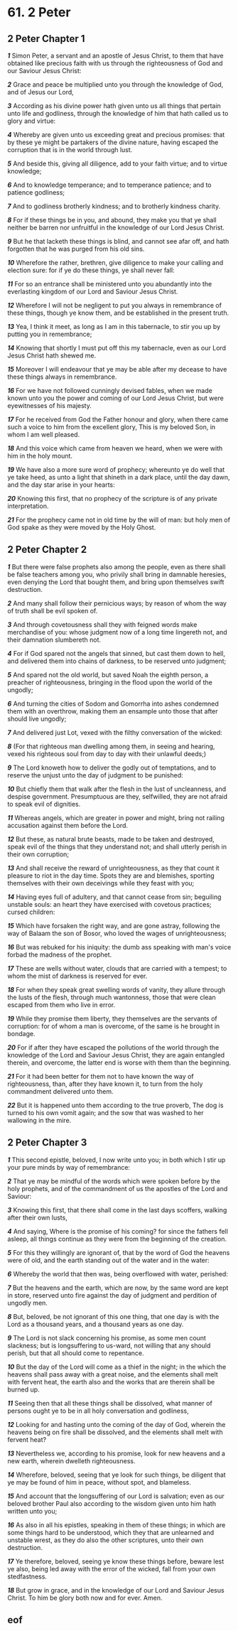
# 61. 2 Peter

## 2 Peter Chapter 1

***1*** Simon Peter, a servant and an apostle of Jesus Christ, to them that have obtained like precious faith with us through the righteousness of God and our Saviour Jesus Christ:

***2*** Grace and peace be multiplied unto you through the knowledge of God, and of Jesus our Lord,

***3*** According as his divine power hath given unto us all things that pertain unto life and godliness, through the knowledge of him that hath called us to glory and virtue:

***4*** Whereby are given unto us exceeding great and precious promises: that by these ye might be partakers of the divine nature, having escaped the corruption that is in the world through lust.

***5*** And beside this, giving all diligence, add to your faith virtue; and to virtue knowledge;

***6*** And to knowledge temperance; and to temperance patience; and to patience godliness;

***7*** And to godliness brotherly kindness; and to brotherly kindness charity.

***8*** For if these things be in you, and abound, they make you that ye shall neither be barren nor unfruitful in the knowledge of our Lord Jesus Christ.

***9*** But he that lacketh these things is blind, and cannot see afar off, and hath forgotten that he was purged from his old sins.

***10*** Wherefore the rather, brethren, give diligence to make your calling and election sure: for if ye do these things, ye shall never fall:

***11*** For so an entrance shall be ministered unto you abundantly into the everlasting kingdom of our Lord and Saviour Jesus Christ.

***12*** Wherefore I will not be negligent to put you always in remembrance of these things, though ye know them, and be established in the present truth.

***13*** Yea, I think it meet, as long as I am in this tabernacle, to stir you up by putting you in remembrance;

***14*** Knowing that shortly I must put off this my tabernacle, even as our Lord Jesus Christ hath shewed me.

***15*** Moreover I will endeavour that ye may be able after my decease to have these things always in remembrance.

***16*** For we have not followed cunningly devised fables, when we made known unto you the power and coming of our Lord Jesus Christ, but were eyewitnesses of his majesty.

***17*** For he received from God the Father honour and glory, when there came such a voice to him from the excellent glory, This is my beloved Son, in whom I am well pleased.

***18*** And this voice which came from heaven we heard, when we were with him in the holy mount.

***19*** We have also a more sure word of prophecy; whereunto ye do well that ye take heed, as unto a light that shineth in a dark place, until the day dawn, and the day star arise in your hearts:

***20*** Knowing this first, that no prophecy of the scripture is of any private interpretation.

***21*** For the prophecy came not in old time by the will of man: but holy men of God spake as they were moved by the Holy Ghost.


## 2 Peter Chapter 2

***1*** But there were false prophets also among the people, even as there shall be false teachers among you, who privily shall bring in damnable heresies, even denying the Lord that bought them, and bring upon themselves swift destruction.

***2*** And many shall follow their pernicious ways; by reason of whom the way of truth shall be evil spoken of.

***3*** And through covetousness shall they with feigned words make merchandise of you: whose judgment now of a long time lingereth not, and their damnation slumbereth not.

***4*** For if God spared not the angels that sinned, but cast them down to hell, and delivered them into chains of darkness, to be reserved unto judgment;

***5*** And spared not the old world, but saved Noah the eighth person, a preacher of righteousness, bringing in the flood upon the world of the ungodly;

***6*** And turning the cities of Sodom and Gomorrha into ashes condemned them with an overthrow, making them an ensample unto those that after should live ungodly;

***7*** And delivered just Lot, vexed with the filthy conversation of the wicked:

***8*** (For that righteous man dwelling among them, in seeing and hearing, vexed his righteous soul from day to day with their unlawful deeds;)

***9*** The Lord knoweth how to deliver the godly out of temptations, and to reserve the unjust unto the day of judgment to be punished:

***10*** But chiefly them that walk after the flesh in the lust of uncleanness, and despise government. Presumptuous are they, selfwilled, they are not afraid to speak evil of dignities.

***11*** Whereas angels, which are greater in power and might, bring not railing accusation against them before the Lord.

***12*** But these, as natural brute beasts, made to be taken and destroyed, speak evil of the things that they understand not; and shall utterly perish in their own corruption;

***13*** And shall receive the reward of unrighteousness, as they that count it pleasure to riot in the day time. Spots they are and blemishes, sporting themselves with their own deceivings while they feast with you;

***14*** Having eyes full of adultery, and that cannot cease from sin; beguiling unstable souls: an heart they have exercised with covetous practices; cursed children:

***15*** Which have forsaken the right way, and are gone astray, following the way of Balaam the son of Bosor, who loved the wages of unrighteousness;

***16*** But was rebuked for his iniquity: the dumb ass speaking with man's voice forbad the madness of the prophet.

***17*** These are wells without water, clouds that are carried with a tempest; to whom the mist of darkness is reserved for ever.

***18*** For when they speak great swelling words of vanity, they allure through the lusts of the flesh, through much wantonness, those that were clean escaped from them who live in error.

***19*** While they promise them liberty, they themselves are the servants of corruption: for of whom a man is overcome, of the same is he brought in bondage.

***20*** For if after they have escaped the pollutions of the world through the knowledge of the Lord and Saviour Jesus Christ, they are again entangled therein, and overcome, the latter end is worse with them than the beginning.

***21*** For it had been better for them not to have known the way of righteousness, than, after they have known it, to turn from the holy commandment delivered unto them.

***22*** But it is happened unto them according to the true proverb, The dog is turned to his own vomit again; and the sow that was washed to her wallowing in the mire.


## 2 Peter Chapter 3

***1*** This second epistle, beloved, I now write unto you; in both which I stir up your pure minds by way of remembrance:

***2*** That ye may be mindful of the words which were spoken before by the holy prophets, and of the commandment of us the apostles of the Lord and Saviour:

***3*** Knowing this first, that there shall come in the last days scoffers, walking after their own lusts,

***4*** And saying, Where is the promise of his coming? for since the fathers fell asleep, all things continue as they were from the beginning of the creation.

***5*** For this they willingly are ignorant of, that by the word of God the heavens were of old, and the earth standing out of the water and in the water:

***6*** Whereby the world that then was, being overflowed with water, perished:

***7*** But the heavens and the earth, which are now, by the same word are kept in store, reserved unto fire against the day of judgment and perdition of ungodly men.

***8*** But, beloved, be not ignorant of this one thing, that one day is with the Lord as a thousand years, and a thousand years as one day.

***9*** The Lord is not slack concerning his promise, as some men count slackness; but is longsuffering to us-ward, not willing that any should perish, but that all should come to repentance.

***10*** But the day of the Lord will come as a thief in the night; in the which the heavens shall pass away with a great noise, and the elements shall melt with fervent heat, the earth also and the works that are therein shall be burned up.

***11*** Seeing then that all these things shall be dissolved, what manner of persons ought ye to be in all holy conversation and godliness,

***12*** Looking for and hasting unto the coming of the day of God, wherein the heavens being on fire shall be dissolved, and the elements shall melt with fervent heat?

***13*** Nevertheless we, according to his promise, look for new heavens and a new earth, wherein dwelleth righteousness.

***14*** Wherefore, beloved, seeing that ye look for such things, be diligent that ye may be found of him in peace, without spot, and blameless.

***15*** And account that the longsuffering of our Lord is salvation; even as our beloved brother Paul also according to the wisdom given unto him hath written unto you;

***16*** As also in all his epistles, speaking in them of these things; in which are some things hard to be understood, which they that are unlearned and unstable wrest, as they do also the other scriptures, unto their own destruction.

***17*** Ye therefore, beloved, seeing ye know these things before, beware lest ye also, being led away with the error of the wicked, fall from your own stedfastness.

***18*** But grow in grace, and in the knowledge of our Lord and Saviour Jesus Christ. To him be glory both now and for ever. Amen.


## eof
